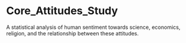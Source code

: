 # Core_Attitudes_Study
A statistical analysis of human sentiment towards science, economics, religion, and the relationship between these attitudes.
